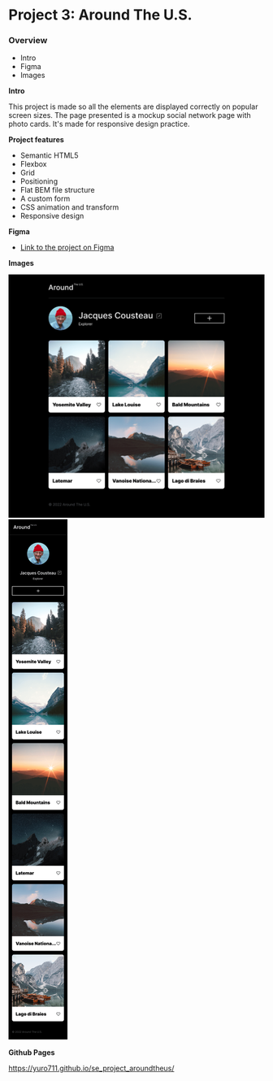 # Project 3: Around The U.S.

### Overview

- Intro
- Figma
- Images

**Intro**

This project is made so all the elements are displayed correctly on popular screen sizes. The page presented is a mockup social network page with photo cards. It's made for responsive design practice.

**Project features**

- Semantic HTML5
- Flexbox
- Grid
- Positioning
- Flat BEM file structure
- A custom form
- CSS animation and transform
- Responsive design

**Figma**

- [Link to the project on Figma](https://www.figma.com/file/ii4xxsJ0ghevUOcssTlHZv/Sprint-3%3A-Around-the-US?node-id=0%3A1)

**Images**

![Desktop view](<./images/MAIN%20PAGE(1).png>)
![Mobile view](<./images/MOBILE(1).png>)

**Github Pages**

https://yuro711.github.io/se_project_aroundtheus/
